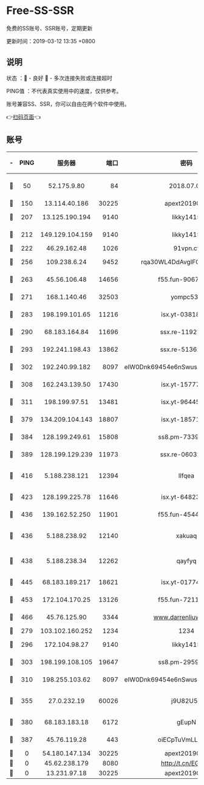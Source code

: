 # Free-SS-SSR

免费的SS账号、SSR账号，定期更新

更新时间：2019-03-12 13:35 +0800

## 说明

状态     ：🙂 - 良好 🙁 - 多次连接失败或连接超时

PING值   ：不代表真实使用中的速度，仅供参考。

账号兼容SS、SSR，你可以自由在两个软件中使用。

👉[扫码页面](https://liesauer.github.io/Free-SS-SSR/)👈

## 账号

|-|PING|服务器|端口|密码|加密方式|区域|
|:----:|:----:|:-----:|-----:|:----:|:----:|:----:|
|🙂|50|52.175.9.80|84|2018.07.07|chacha20-ietf-poly1305|HK|
|🙂|150|13.114.40.186|30225|apext2019006|chacha20|JP|
|🙂|207|13.125.190.194|9140|likky1415|aes-256-cfb|KR|
|🙂|212|149.129.104.159|9140|likky1415|aes-256-cfb|HK|
|🙂|222|46.29.162.48|1026|91vpn.cf|rc4-md5|RU|
|🙂|256|109.238.6.24|9452|rqa30WL4DdAvgIFG6Fs3znzTa|aes-256-cfb|FR|
|🙂|263|45.56.106.48|14656|f55.fun-90673121|aes-256-cfb|US|
|🙂|271|168.1.140.46|32503|yompc535|aes-256-cfb|AU|
|🙂|283|198.199.101.65|11216|isx.yt-03818294|aes-256-cfb|US|
|🙂|290|68.183.164.84|11696|ssx.re-11927481|aes-256-cfb|US|
|🙂|293|192.241.198.43|13862|ssx.re-51362067|aes-256-cfb|US|
|🙂|302|192.240.99.182|8097|eIW0Dnk69454e6nSwuspv9DmS201tQ0D|aes-256-cfb|US|
|🙂|308|162.243.139.50|17430|isx.yt-15777676|aes-256-cfb|US|
|🙂|311|198.199.97.51|13481|isx.yt-96445521|aes-256-cfb|US|
|🙂|379|134.209.104.143|18807|isx.yt-18571231|aes-256-cfb|SG|
|🙂|384|128.199.249.61|15808|ss8.pm-73399565|aes-256-cfb|SG|
|🙂|389|128.199.129.239|11973|ssx.re-06032679|aes-256-cfb|SG|
|🙂|416|5.188.238.121|12394|llfqea|chacha20-ietf-poly1305|BR|
|🙂|423|128.199.225.78|11646|isx.yt-64823224|aes-256-cfb|SG|
|🙂|436|139.162.52.250|11901|f55.fun-45440125|aes-256-cfb|SG|
|🙂|436|5.188.238.92|12140|xakuaq|chacha20-ietf-poly1305|BR|
|🙂|438|5.188.238.34|12262|qayfyq|chacha20-ietf-poly1305|BR|
|🙂|445|68.183.189.217|18621|isx.yt-01774283|aes-256-cfb|SG|
|🙂|453|172.104.170.25|13126|f55.fun-72116969|aes-256-cfb|SG|
|🙂|466|45.76.125.90|3344|www.darrenliuwei.com|aes-256-cfb|AU|
|🙂|279|103.102.160.252|1234|1234|rc4-md5|JP|
|🙂|296|172.104.98.27|9140|likky1415|aes-256-cfb|JP|
|🙂|303|198.199.108.105|19647|ss8.pm-29593993|aes-256-cfb|US|
|🙂|310|198.255.103.62|8097|eIW0Dnk69454e6nSwuspv9DmS201tQ0D|aes-256-cfb|US|
|🙂|355|27.0.232.19|60026|j9U82U53|xchacha20-ietf-poly1305|HK|
|🙂|380|68.183.183.18|6172|gEupN|aes-256-cfb|SG|
|🙂|387|45.76.119.28|443|oiECpTuVmLLxk4Ts|aes-256-cfb|AU|
|🙁|0|54.180.147.134|30225|apext2019006|chacha20|KR|
|🙁|0|45.62.238.179|8080|http://t.cn/EGJIyrl|rc4-md5|CA|
|🙁|0|13.231.97.18|30225|apext2019006|chacha20|JP|
